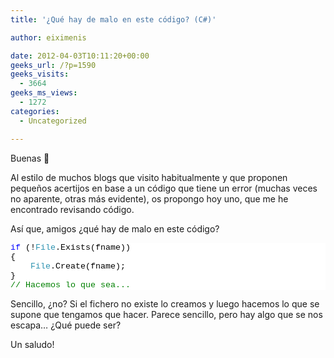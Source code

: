 ```yaml
---
title: '¿Qué hay de malo en este código? (C#)'

author: eiximenis

date: 2012-04-03T10:11:20+00:00
geeks_url: /?p=1590
geeks_visits:
  - 3664
geeks_ms_views:
  - 1272
categories:
  - Uncategorized

---
```

Buenas 🙂 

Al estilo de muchos blogs que visito habitualmente y que proponen pequeños acertijos en base a un código que tiene un error (muchas veces no aparente, otras más evidente), os propongo hoy uno, que me he encontrado revisando código.

<!--more-->

Así que, amigos ¿qué hay de malo en este código?

<div style="font-family: courier new; background: white; color: black; font-size: 10pt">
  <p style="margin: 0px">
    <span style="color: blue">if</span> (!<span style="color: #2b91af">File</span>.Exists(fname))
  </p>
  
  <p style="margin: 0px">
    {
  </p>
  
  <p style="margin: 0px">
    &#160;&#160;&#160; <span style="color: #2b91af">File</span>.Create(fname);
  </p>
  
  <p style="margin: 0px">
    }
  </p>
  
  <p style="margin: 0px">
    <span style="color: green">// Hacemos lo que sea...</span>
  </p></p>
</div>

Sencillo, ¿no? Si el fichero no existe lo creamos y luego hacemos lo que se supone que tengamos que hacer. Parece sencillo, pero hay algo que se nos escapa… ¿Qué puede ser?

Un saludo!